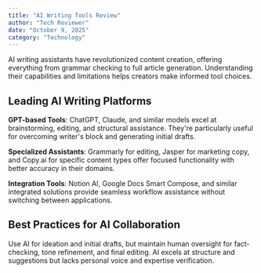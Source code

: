 ```yaml
---
title: "AI Writing Tools Review"
author: "Tech Reviewer"
date: "October 9, 2025"
category: "Technology"
---
```


AI writing assistants have revolutionized content creation, offering everything from grammar checking to full article generation. Understanding their capabilities and limitations helps creators make informed tool choices.

## Leading AI Writing Platforms

**GPT-based Tools**: ChatGPT, Claude, and similar models excel at brainstorming, editing, and structural assistance. They're particularly useful for overcoming writer's block and generating initial drafts.

**Specialized Assistants**: Grammarly for editing, Jasper for marketing copy, and Copy.ai for specific content types offer focused functionality with better accuracy in their domains.

**Integration Tools**: Notion AI, Google Docs Smart Compose, and similar integrated solutions provide seamless workflow assistance without switching between applications.

## Best Practices for AI Collaboration

Use AI for ideation and initial drafts, but maintain human oversight for fact-checking, tone refinement, and final editing. AI excels at structure and suggestions but lacks personal voice and expertise verification.
